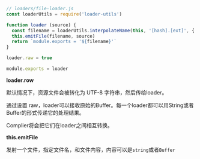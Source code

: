```js
// loaders/file-loader.js
const loaderUtils = require('loader-utils')

function loader (source) {
  const filename = loaderUtils.interpolateName(this, '[hash].[ext]', { content: source })
  this.emitFile(filename, source)
  return `module.exports = '${filename}'`
}

loader.raw = true

module.exports = loader
```
**loader.row**

默认情况下，资源文件会被转化为 UTF-8 字符串，然后传给loader。

通过设置 raw，loader可以接收原始的Buffer。每一个loader都可以用String或者Buffer的形式传递它的处理结果。

Complier将会把它们在loader之间相互转换。

**this.emitFile**

发射一个文件，指定文件名，和文件内容，内容可以是`string`或者`Buffer`

